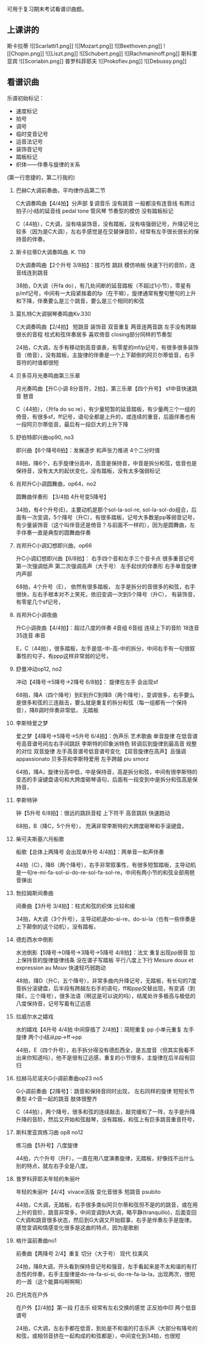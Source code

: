 可用于复习期末考试看谱识曲题。

## 上课讲的
斯卡拉蒂
![[Scarlatti1.png]]
![[Mozart.png]]
![[Beethoven.png]]
![[Chopin.png]]
![[Liszt.png]]
![[Schubert.png]]
![[Rachmaninoff.png]]
斯科里亚宾
![[Scoriabin.png]]
普罗科菲耶夫
![[Prokofiev.png]]
![[Debussy.png]]


## 看谱识曲

乐谱初始标记：
- 速度标记
- 拍号
- 调号
- 临时变音记号
- 运音法记号
- 装饰音记号
- 踏板标记
- 织体——伴奏与旋律的关系

(第一行思捷的，第二行我的)

1. 巴赫C大调前奏曲，平均律作品第二节
    
	C大调奏鸣曲【4/4拍】分声部 复调音乐 没有跳音 一般都没有连音线 有跨过拍子/小结的延音线 pedal tone 管风琴 节奏型的模仿 没有踏板标记
    
    C（44拍），C大调，没有啥装饰音，没有踏板，没有啥强弱记号，升降记号比较多（因为是C大调），左右手感觉是在交替弹音阶，经常有左手很长很长的保持音的伴奏。
    
2. 斯卡拉蒂D大调奏鸣曲. K. 119
    
	D大调奏鸣曲【2个升号 3/8拍】：技巧性 跳跃 模仿响板 快速下行的音阶，连音线连到跳音
    
    38拍，D大调（升fa do），有几处间断的延音踏板（不超过1小节），零星有p/mf记号，中间有一大段紧挨着的fp（在干嘛），旋律通常有整句整句的上升和下降，伴奏要么是三个跳音，要么是三个相同的和弦
    
3. 莫扎特C大调钢琴奏鸣曲Kv.330
    
	C大调奏鸣曲【2/4拍】 短跳音 装饰音 双音重复 两音连两音跳 左手没有跨越很长的音程 柱式和弦伴奏居多 喜欢倚音 closing部分同样的节奏型
    
    24拍，C大调，左手有移动到高音谱表，有零星的mf/p记号，有很多很多装饰音（倚音），没有踏板，主旋律的伴奏是一个上下颠倒的阿贝尔蒂低音，右手音符的时值都很短
    
4. 贝多芬月光奏鸣曲第三乐章
    
    月光奏鸣曲【升C小调 8分音符，2拍】，第三乐章【四个升号】 sf中音快速跳音 琶音
    
    C（44拍），（升fa do so re），有少量短暂的延音踏板，有少量两三个一组的倚音，有很多sf，ff记号，语句全都是上升的，或连续的重音，后面伴奏也有一段阿贝尔蒂低音，最后有一段巨大的上升下降
    
5. 舒伯特即兴曲op90, no3
    
    即兴曲【6个降号8拍】：发展逐步 和声张力推进 4个二分时值
    
    88拍，降6个，右手旋律分高中，高音是保持音，中音是拆分和弦，低音也是保持音，没有太大的起伏变化，没有踏板，没有太多强弱标记
    
6. 肖邦升C小调圆舞曲，op64，no2
    
    圆舞曲伴奏形  【3/4拍 4升号变5降号】
    
    34拍，有4个升号(E)，主要动机是那个sol-la-sol-re, sol-la-sol-do组合，后面有一次变调，5个降号（升C），有很多踏板，记号大多数是pp等弱音记号，有少量装饰音（这个叫伴音还是倚音？与前面不一样的），因为是圆舞曲，左手伴奏一直是典型的圆舞曲伴奏
    
7. 肖邦升C小调幻想即兴曲，op66
    
    升C小调幻想即兴曲【6/8拍】： 右手四个音和左手三个音卡点  很多重音记号  第一次强调低声 第二次强调高声（大于号）
    左手起伏的伴奏形 右手单音旋律 内声部
    
    68拍，4个升号（E）， 依然有很多踏板， 左手是拆分的音很多的和弦，右手很快，左右手根本对不上笑死，依旧变调一次到5个降号（升C）， 有装饰音，有零星几个sf记号，
    
8. 肖邦升C小调夜曲
    
    升C小调夜曲【4/4拍】：超过八度的伴奏 4音组 6音组 连续上下的音阶 18连音 35连音 串音
    
    E，C（44拍），很多踏板，左手是低-中-高-中的拆分，中间右手有一句很叙事性的句子，有ppp这样非常弱的记号，
    
9. 舒曼冲动op12, no2
    
    冲动【4降号→5降号→2降号 6/8拍】： 旋律在左手 会出现sf
    
    68拍，降A（四个降号）到E到升C到降B（两个降号），变调很多，右手要么是很多和弦的三连敲击，要么就是重复的拆分和弦（每一组都有一个保持音），降B调时伴奏非常低， 无踏板
    
10. 李斯特爱之梦
    
    爱之梦【4降号→5降号→5升号 6/4拍】：伪声乐 艺术歌曲 单音旋律 在低音谱号高音谱号间左右手间跳跃  李斯特的印象派特色  转调后到旋律到最高音 规整的对位   双音旋律    左手高音谱号低音谱号变化  【双音旋律在高声】且强调 appassionato 贝多芬和李斯特爱用   左手跨越
    piu smorz
    
    64拍，降A，旋律分高中低，中是保持音，高是拆分和弦，中间有很李斯特的变态的手滚键盘语句和大跨度砸琴语句，后面有一段变到中是拆分和弦高是保持音，
    
11. 李斯特钟
    
    钟【5升号 6/8拍】：很远的跳跃音程 上下符干 高音跳跃 快速跑动
    
    68拍，B（降C，5个升号）， 充满非常李斯特的大跨度砸琴和手滚键盘，
    
12. 柴可夫斯基六月船歌
    
    船歌【总体上两降号 会出现单升号 4/4拍】：两单音一和声伴奏
    
    44拍（C），降B（两个降号），右手非常叙事性，有很多短暂踏板，主导动机是一句re-mi-fa-sol-si-do-re-sol-fa-sol-re，中间有两小节的和弦全部用琶音弹出
    
13. 勃拉姆斯间奏曲
    
    间奏曲【3升号 3/4拍】：柱式和弦的织体 比较和缓
    
    34拍，A大调（3个升号），主导动机是do-si-re，do-si-la（也有一些伴奏是上下颠倒的这个动机），没有踏板，
    
14. 德彪西水中倒影
    
    水池倒影【5降号→0降号→3降号→5降号 4/8拍】：法文 重复出现pp弱音 加上保持音的旋律旋律线条 没在谱子写踏板 平行八度上下行 Mesure doux et expression au Mouv 快速轻巧弱跑动
    
    48拍，降D（升C，五个降号），非常多曲内升降记号，无踏板，有长句的7度音拆分滚键盘，后半段有跨越左右手的语句，ff和ppp交替出现，有变调（到降E，三个降号），很多法语（啊这是可以说的吗），结尾处许多极高与极低的八度保持音，记号写着有辽远感
    
15. 拉威尔水之嬉戏
    
    水的嬉戏【4升号 4/4拍 中间穿插了 2/4拍】：简短重复 pp 小单元重复 左手旋律 两个小结从pp→ff→pp 
    
    44拍，E（四个升号），右手拆分得没有德彪西全，是五度音（但其实我看不出来你知道吗），他不是很有辽远感，重复的小节很多，主旋律在后半段有回归
    
16. 拉赫马尼诺夫G小调前奏曲op23 no5
    
    G小调前奏曲【2降号】：跳音和保持音同时出现， 左右同样的旋律 短短长节奏型 4个音一起的跳音 肢体很整齐
    
    C（44拍），两个降号，很多和弦的连续敲击，敲完缓和了一阵，左手是升降升降的音阶，然后又开始和弦敲琴，没有踏板，和弦上有巨多跳音重音符号，
    
17. 斯科里亚宾练习曲 op8 no12
    
    练习曲【5升号】八度旋律
    
    44拍，六个升号（升F），一直在用八度演奏旋律，无踏板，好像找不出什么别的特点，就左右手全是八度，
    
18. 普罗科菲耶夫年轻的朱丽叶
    
    年轻的朱丽叶【4/4】vivace活版 变化音很多 短跳音 psubito
    
    44拍，C大调，无踏板，右手很多类似阿贝尔蒂和弦但不是的的跳音，或在用上升的音阶，跳音非常多，中间变调到A大调，略平静(tranquillo)，后面变回C大调和跳音很多状态，然后到G大调又开始叙事，右手是伴奏左手是旋律。感觉变调和情感变化很多是这曲的特点，因为是歌剧
    
19. 格什温前奏曲no1
    
    前奏曲【两降号 2/4】重复 切分（大于号） 现代 拉美风
    
    24拍，降B大调，开头看到保持音记号和强音，左手看起来是不太和谐的有打击性的伴奏，右手主旋律是do-re-fa-si-si, do-re-fa-la-la，出现两次，很短的一首（这个能算吗啊啊啊）
    
20. 巴托克在户外
    
    在户外【2/4拍】第一段 打击乐 经常有左右交换的感觉 正反拍中印 两个低音谱号
    
    24拍，C大调，左右手都在低音，到处是不和谐的打击乐声（大部分有降号的和弦，或相邻音挤在一起构成的和弦都是），中间变化到34拍，也很短